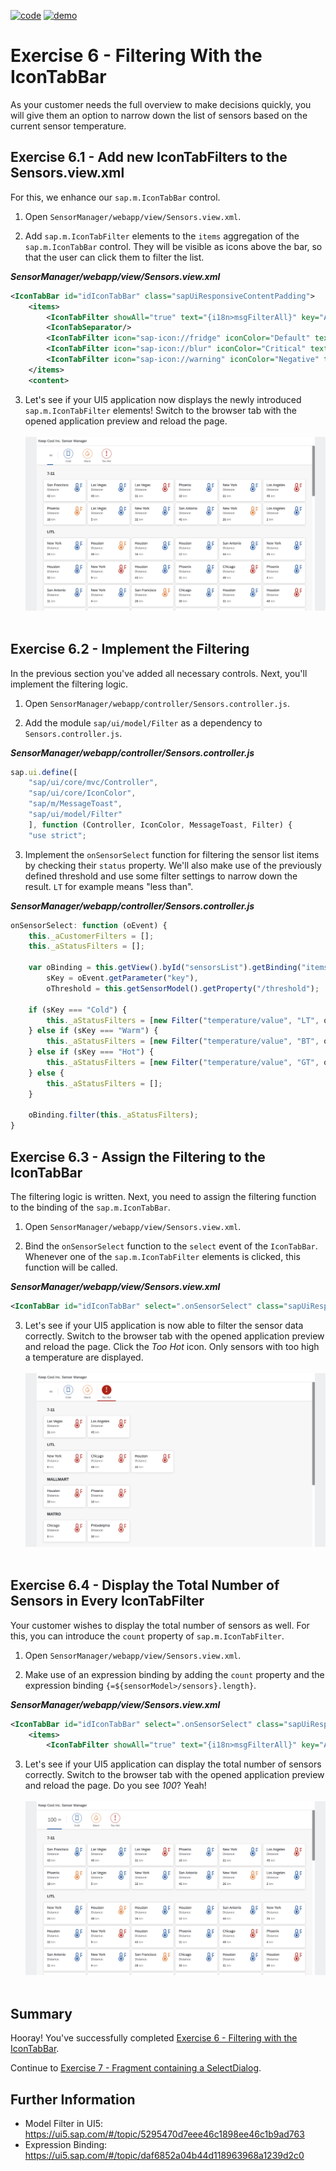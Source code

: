 [![code](https://flat.badgen.net/badge/code/available/green?icon=github)](https://github.com/SAP-samples/teched2020-DEV164/tree/code/ex6/TechEd2020)
[![demo](https://flat.badgen.net/badge/demo/deployed/blue?icon=chrome)](https://sap-samples.github.io/teched2020-dev164/exercises/ex6/TechEd2020/SensorManager/webapp/)

# Exercise 6 - Filtering With the IconTabBar

As your customer needs the full overview to make decisions quickly, you will give them an option to narrow down the list of sensors based on the current sensor temperature.

## Exercise 6.1 - Add new IconTabFilters to the Sensors.view.xml

For this, we enhance our `sap.m.IconTabBar` control.

1. Open `SensorManager/webapp/view/Sensors.view.xml`.

2. Add `sap.m.IconTabFilter` elements to the `items` aggregation of the `sap.m.IconTabBar` control. They will be visible as icons above the bar, so that the user can click them to filter the list.

***SensorManager/webapp/view/Sensors.view.xml***

````xml
<IconTabBar id="idIconTabBar" class="sapUiResponsiveContentPadding">
    <items>
        <IconTabFilter showAll="true" text="{i18n>msgFilterAll}" key="All"/>
        <IconTabSeparator/>
        <IconTabFilter icon="sap-icon://fridge" iconColor="Default" text="{i18n>msgFilterCold}" key="Cold"/>
        <IconTabFilter icon="sap-icon://blur" iconColor="Critical" text="{i18n>msgFilterWarm}" key="Warm"/>
        <IconTabFilter icon="sap-icon://warning" iconColor="Negative" text="{i18n>msgFilterHot}" key="Hot"/>
    </items>
    <content>
````

3. Let's see if your UI5 application now displays the newly introduced `sap.m.IconTabFilter` elements! Switch to the browser tab with the opened application preview and reload the page.
<br><br>![](images/06_01_0010.png)<br><br>

## Exercise 6.2 - Implement the Filtering

In the previous section you've added all necessary controls. Next, you'll implement the filtering logic.

1. Open `SensorManager/webapp/controller/Sensors.controller.js`.

2. Add the module `sap/ui/model/Filter` as a dependency to `Sensors.controller.js`.

***SensorManager/webapp/controller/Sensors.controller.js***

````js
sap.ui.define([
    "sap/ui/core/mvc/Controller",
    "sap/ui/core/IconColor",
    "sap/m/MessageToast",
    "sap/ui/model/Filter"
    ], function (Controller, IconColor, MessageToast, Filter) {
    "use strict";
````

3. Implement the `onSensorSelect` function for filtering the sensor list items by checking their `status` property. We'll also make use of the previously defined threshold and use some filter settings to narrow down the result. `LT` for example means "less than".

***SensorManager/webapp/controller/Sensors.controller.js***

````js
onSensorSelect: function (oEvent) {
    this._aCustomerFilters = [];
    this._aStatusFilters = [];

    var oBinding = this.getView().byId("sensorsList").getBinding("items"),
        sKey = oEvent.getParameter("key"),
        oThreshold = this.getSensorModel().getProperty("/threshold");

    if (sKey === "Cold") {
        this._aStatusFilters = [new Filter("temperature/value", "LT", oThreshold.warm, false)];
    } else if (sKey === "Warm") {
        this._aStatusFilters = [new Filter("temperature/value", "BT", oThreshold.warm, oThreshold.hot, false)];
    } else if (sKey === "Hot") {
        this._aStatusFilters = [new Filter("temperature/value", "GT", oThreshold.hot, false)];
    } else {
        this._aStatusFilters = [];
    }

    oBinding.filter(this._aStatusFilters);
}
````

## Exercise 6.3 - Assign the Filtering to the IconTabBar

The filtering logic is written. Next, you need to assign the filtering function to the binding of the `sap.m.IconTabBar`.

1. Open `SensorManager/webapp/view/Sensors.view.xml`.

2. Bind the `onSensorSelect` function to the `select` event of the `IconTabBar`. Whenever one of the `sap.m.IconTabFilter` elements is clicked, this function will be called.

***SensorManager/webapp/view/Sensors.view.xml***

````xml
<IconTabBar id="idIconTabBar" select=".onSensorSelect" class="sapUiResponsiveContentPadding">
````

3. Let's see if your UI5 application is now able to filter the sensor data correctly. Switch to the browser tab with the opened application preview and reload the page. Click the *Too Hot* icon. Only sensors with too high a temperature are displayed.
<br><br>![](images/06_03_0010.png)<br><br>

## Exercise 6.4 - Display the Total Number of Sensors in Every IconTabFilter

Your customer wishes to display the total number of sensors as well. For this, you can introduce the `count` property of `sap.m.IconTabFilter`.

1. Open `SensorManager/webapp/view/Sensors.view.xml`.

2. Make use of an expression binding by adding the `count` property and the expression binding `{=${sensorModel>/sensors}.length}`.

***SensorManager/webapp/view/Sensors.view.xml***

````xml
<IconTabBar id="idIconTabBar" select=".onSensorSelect" class="sapUiResponsiveContentPadding">
    <items>
        <IconTabFilter showAll="true" text="{i18n>msgFilterAll}" key="All" count="{=${sensorModel>/sensors}.length}"/>
````

3. Let's see if your UI5 application can display the total number of sensors correctly. Switch to the browser tab with the opened application preview and reload the page. Do you see *100*? Yeah!
<br><br>![](images/06_04_0010.png)<br><br>

## Summary

Hooray! You've successfully completed [Exercise 6 - Filtering with the IconTabBar](#exercise-6---filtering-with-the-icontabbar). 

Continue to [Exercise 7 - Fragment containing a SelectDialog](../ex7/README.md).

## Further Information

* Model Filter in UI5: https://ui5.sap.com/#/topic/5295470d7eee46c1898ee46c1b9ad763
* Expression Binding: https://ui5.sap.com/#/topic/daf6852a04b44d118963968a1239d2c0
